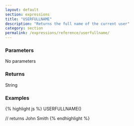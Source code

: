 ```yaml
---
layout: default
section: expressions
title: "USERFULLNAME"
description: "Returns the full name of the current user"
category: section
permalink: /expressions/reference/userfullname/
---
```


### Parameters

No parameters

### Returns

String

### Examples

{% highlight js %}
USERFULLNAME()

// returns John Smith
{% endhighlight %}